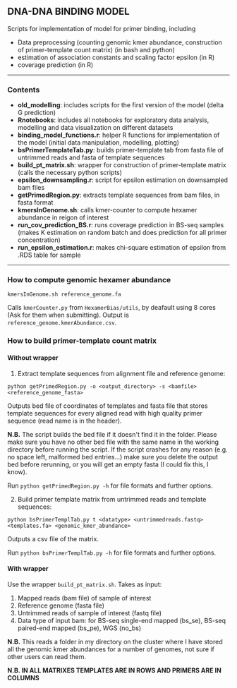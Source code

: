 ## DNA-DNA BINDING MODEL
Scripts for implementation of model for primer binding, including
* Data preprocessing (counting genomic kmer abundance, construction of primer-template count matrix) (in bash and python)
* estimation of association constants and scaling factor epsilon (in R)
* coverage prediction (in R)

***

### Contents
* __old_modelling__: includes scripts for the first version of the model (delta G prediction)
* __Rnotebooks__: includes all notebooks for exploratory data analysis, modelling and data visualization on different datasets
* __binding_model_functions.r__: helper R functions for implementation of the model (initial data manipulation, modelling, plotting)
* __bsPrimerTemplateTab.py__: builds primer-template tab from fasta file of untrimmed reads and fasta of template sequences
* __build_pt_matrix.sh__: wrapper for construction of primer-template matrix (calls the necessary python scripts)
* __epsilon_downsampling.r__: script for epsilon estimation on downsampled bam files
* __getPrimedRegion.py__: extracts template sequences from bam files, in fasta format
* __kmersInGenome.sh__: calls kmer-counter to compute hexamer abundance in reigon of interest
* __run_cov_prediction_BS.r__: runs coverage prediction in BS-seq samples (makes K estimation on random batch and does prediction for all primer concentration)
* __run_epsilon_estimation.r__: makes chi-square estimation of epsilon from .RDS table for sample

***
### How to compute genomic hexamer abundance
```
kmersInGenome.sh reference_genome.fa
```
Calls `kmerCounter.py` from `HexamerBias/utils`, by deafault using 8 cores (Ask for them when submitting). Output is `reference_genome.kmerAbundance.csv`.

### How to build primer-template count matrix
#### Without wrapper
1. Extract template sequences from alignment file and reference genome:
```
python getPrimedRegion.py -o <output_directory> -s <bamfile> <reference_genome_fasta>
```
Outputs bed file of coordinates of templates and fasta file that stores template sequences for every aligned read with high quality primer sequence (read name is in the header).

**N.B.** The script builds the bed file if it doesn't find it in the folder. Please make sure you have no other bed file with the same name in the working directory before running the script. If the script crashes for any reason (e.g. no space left, malformed bed entries...) make sure you delete the output bed before rerunning, or you will get an empty fasta (I could fix this, I know).

Run `python getPrimedRegion.py -h` for file formats and further options.

2. Build primer template matrix from untrimmed reads and template sequences:
```
python bsPrimerTemplTab.py t <datatype> <untrimmedreads.fastq> <templates.fa> <genomic_kmer_abundance>
```
Outputs a csv file of the matrix.

Run `python bsPrimerTemplTab.py -h` for file formats and further options.

#### With wrapper
Use the wrapper `build_pt_matrix.sh`. Takes as input:
1. Mapped reads (bam file) of sample of interest
2. Reference genome (fasta file)
3. Untrimmed reads of sample of interest (fastq file)
4. Data type of input bam: for BS-seq single-end mapped (bs_se), BS-seq paired-end mapped (bs_pe), WGS (no_bs)

**N.B.** This reads a folder in my directory on the cluster where I have stored all the genomic kmer abundances for a number of genomes, not sure if other users can read them.

**N.B. IN ALL MATRIXES TEMPLATES ARE IN ROWS AND PRIMERS ARE IN COLUMNS**  

